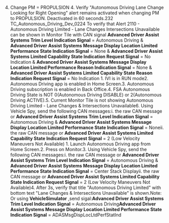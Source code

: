 4. Change PM = PROPULSION 4. Verify "Autonomous Driving Lane Change Looking for Right Opening" alert remains activated when changing PM to PROPULSION. Deactivated in 60 seconds.232 TC_Autonomous_Driving_Dev_0224 To verify that Alert 2110 - Autonomous Driving Limited - Lane Changes Intersections Unavailable can be shown in Monitor Tile with CAN signal **Advanced Driver Assist Systems Trim Level Indication Signal** = Autonomous Driving & **Advanced Driver Assist Systems Message Display Location Limited Performance State Indication Signal** = None & **Advanced Driver Assist Systems Limited Capability State Indication Request Signal** = No Indication & **Advanced Driver Assist Systems Message Display Location Limited Performance Reason Indication Signal** = None & **Advanced Driver Assist Systems Limited Capability State Reason Indication Request Signal** = No Indication 1. IVI is in RUN mode2. Autonomous Driving app is enabled in Home Screen.3. Autonomous Driving subscription is enabled in Back Office.4. FSA Autonomous Driving State is NOT 0(Autonomous Driving DISABLE) or 2(Autonomous Driving ACTIVE).5. Current Monitor Tile is not showing Autonomous Driving Limited - Lane Changes & Intersections Unavailable6. Using Vehicle Spy, send the following CAN messages:i. the raw CAN message or **Advanced Driver Assist Systems Trim Level Indication Signal** = Autonomous Driving & **Advanced Driver Assist Systems Message Display Location Limited Performance State Indication Signal** = Noneii. the raw CAN message or **Advanced Driver Assist Systems Limited Capability State Indication Request Signal** = 2 (Low Velocity Maneuvers Not Available) 1. Launch Autonomous Driving app from Home Screen.2. Press on Monitor.3. Using Vehicle Spy, send the following CAN messages:i. the raw CAN message or **Advanced Driver Assist Systems Trim Level Indication Signal** = Autonomous Driving & **Advanced Driver Assist Systems Message Display Location Limited Performance State Indication Signal** = Center Stack Displayii. the raw CAN message or **Advanced Driver Assist Systems Limited Capability State Indication Request Signal** = 2 (Low Velocity Maneuvers Not Available)4. After 3s, verify that title "Autonomous Driving Limited" with bottom text "Lane Changes & Intersections Unavailable" is shown.Note: Or using **VehicleSimulator** ,send sigal:**Advanced Driver Assist Systems Trim Level Indication Signal** = Autonomous Driving**Advanced Driver Assist Systems Message Display Location Limited Performance State Indication Signal** = ADASMsgDispLocLtdPerfStatInd